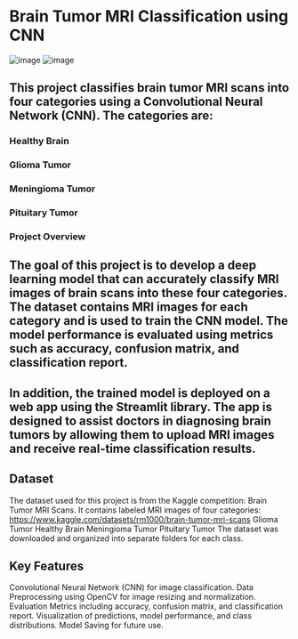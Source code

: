 # Brain Tumor MRI Classification using CNN
![image](https://github.com/user-attachments/assets/597fea74-c99a-4bdc-b961-61aa6bd6cf49)
![image](https://github.com/user-attachments/assets/40a304a7-d74c-4679-b2fd-fe2dceae2b99)

## This project classifies brain tumor MRI scans into four categories using a Convolutional Neural Network (CNN). The categories are:

### Healthy Brain
###  Glioma Tumor
###  Meningioma Tumor
###  Pituitary Tumor
###  Project Overview
## The goal of this project is to develop a deep learning model that can accurately classify MRI images of brain scans into these four categories. The dataset contains MRI images for each category and is used to train the CNN model. The model performance is evaluated using metrics such as accuracy, confusion matrix, and classification report.

## In addition, the trained model is deployed on a web app using the Streamlit library. The app is designed to assist doctors in diagnosing brain tumors by allowing them to upload MRI images and receive real-time classification results.

## Dataset
The dataset used for this project is from the Kaggle competition: Brain Tumor MRI Scans. It contains labeled MRI images of four categories:
https://www.kaggle.com/datasets/rm1000/brain-tumor-mri-scans
Glioma Tumor
Healthy Brain
Meningioma Tumor
Pituitary Tumor
The dataset was downloaded and organized into separate folders for each class.

## Key Features
Convolutional Neural Network (CNN) for image classification.
Data Preprocessing using OpenCV for image resizing and normalization.
Evaluation Metrics including accuracy, confusion matrix, and classification report.
Visualization of predictions, model performance, and class distributions.
Model Saving for future use.
